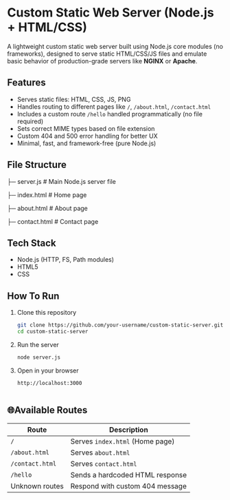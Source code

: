 
# Custom Static Web Server (Node.js + HTML/CSS)

A lightweight custom static web server built using Node.js core modules (no frameworks), designed to serve static HTML/CSS/JS files and emulate basic behavior of production-grade servers like **NGINX** or **Apache**.


## Features

-  Serves static files: HTML, CSS, JS, PNG
-  Handles routing to different pages like `/`, `/about.html`, `/contact.html`
-  Includes a custom route `/hello` handled programmatically (no file required)
-  Sets correct MIME types based on file extension
-  Custom 404 and 500 error handling for better UX
-  Minimal, fast, and framework-free (pure Node.js)


## File Structure

├─ server.js # Main Node.js server file

├─ index.html # Home page

├─ about.html # About page

├─ contact.html # Contact page
## Tech Stack

- Node.js (HTTP, FS, Path modules)
- HTML5
- CSS

## How To Run

1. Clone this repository  
   ```bash
   git clone https://github.com/your-username/custom-static-server.git
   cd custom-static-server

2. Run the server
    ```bash
    node server.js

3. Open in your browser
   ```browser
   http://localhost:3000


## 🌐Available Routes


| Route           | Description                     |
| --------------- | ------------------------------- |
| `/`             | Serves `index.html` (Home page) |
| `/about.html`   | Serves `about.html`             |
| `/contact.html` | Serves `contact.html`           |
| `/hello`        | Sends a hardcoded HTML response |
| Unknown routes  | Respond with custom 404 message |

